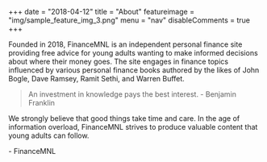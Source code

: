 +++
date = "2018-04-12"
title = "About"
featureimage = "img/sample_feature_img_3.png"
menu = "nav"
disableComments = true
+++

Founded in 2018, FinanceMNL is an independent personal finance site providing free advice for young adults wanting to make informed decisions about where their money goes. The site engages in finance topics influenced by various personal finance books authored by the likes of John Bogle, Dave Ramsey, Ramit Sethi, and Warren Buffet.
<!--more-->

> An investment in knowledge pays the best interest. - Benjamin Franklin

We strongly believe that good things take time and care. In the age of information overload, FinanceMNL strives to produce valuable content that young adults can follow.

\- FinanceMNL
